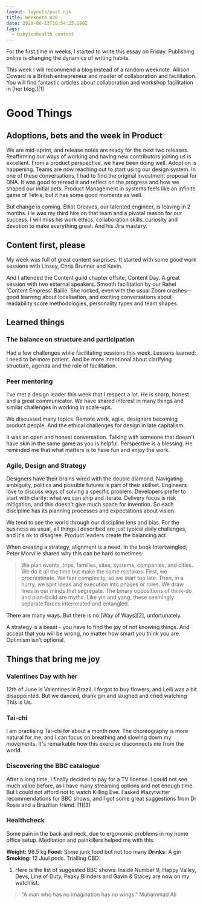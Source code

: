 ```yaml
---
layout: layouts/post.njk
title: Weeknote 020
date: 2020-06-13T10:54:25.280Z
tags:
  - babylonhealth content
---
```

For the first time in weeks, I started to write this essay on Friday. Publishing online is changing the dynamics of writing habits.

This week I will recommend a blog instead of a random weeknote. Allison Coward is a British entrepreneur and master of collaboration and facilitation. You will find fantastic articles about collaboration and workshop facilitation in [her blog.][1]

# Good Things

## Adoptions, bets and the week in Product

We are mid-sprint, and release notes are ready for the next two releases. Reaffirming our ways of working and having new contributors joining us is excellent. From a product perspective, we have been doing well. Adoption is happening. Teams are now reaching out to start using our design system. In one of these conversations, I had to find the original investment proposal for DNA. It was good to reread it and reflect on the progress and how we shaped our initial bets. Product Management in systems feels like an infinite game of Tetris, but it has some good moments as well.

But change is coming. Elliot Greaves, our talented engineer, is leaving in 2 months. He was my third hire on that team and a pivotal reason for our success. I will miss his work ethics, collaboration skills, curiosity and devotion to make everything great. And his Jira mastery.

## Content first, please

My week was full of great content surprises. It started with some good work sessions with Linsey, Chris Brunner and Kevin.

And I attended the Content guild chapter offsite, Content Day. A great session with two external speakers. Smooth facilitation by our Rahel 'Content Empress' Bailie. She rocked, even with the usual Zoom crashes—good learning about localisation, and exciting conversations about readability score methodologies, personality types and team shapes.

## Learned things

### The balance on structure and participation

Had a few challenges while facilitating sessions this week. Lessons learned: I need to be more patient. And be more intentional about clarifying structure, agenda and the role of facilitation. 

### Peer mentoring

I've met a design leader this week that I respect a lot. He is sharp, honest and a great communicator. We have shared interest in many things and similar challenges in working in scale-ups.

We discussed many topics. Remote work, agile, designers becoming product people. And the ethical challenges for design in late capitalism.

It was an open and honest conversation. Talking with someone that doesn't have skin in the same game as you is helpful. Perspective is a blessing. He reminded me that what matters is to have fun and enjoy the work.

### Agile, Design and Strategy

Designers have their brains wired with the double diamond. Navigating ambiguity, politics and possible futures is part of their skillset. Engineers love to discuss ways of solving a specific problem. Developers prefer to start with clarity: what we can ship and iterate. Delivery focus is risk mitigation, and this doesn't give much space for invention. So each discipline has its planning processes and expectations about vision.

We tend to see the world through our discipline lens and bias. For the business as usual, all things I described are just typical daily challenges, and it's ok to disagree. Product leaders create the balancing act.

When creating a strategy, alignment is a need. In the book Intertwingled, Peter Morville shared why this can be hard sometimes:

> We plan events, trips, families, sites, systems, companies, and cities. We do it all the time but make the same mistakes. First, we procrastinate. We fear complexity, so we start too late. Then, in a hurry, we split ideas and execution into phases or roles. We draw lines in our minds that segregate. The binary oppositions of think-do and plan-build are myths. Like yin and yang, these seemingly separate forces interrelated and entangled.

There are many ways. But there is no [Way of Ways][2], unfortunately.

A strategy is a beast - you have to find the joy of not knowing things. And accept that you will be wrong, no matter how smart you think you are. Optimism isn't optional.

## Things that bring me joy

### Valentines Day with her

12th of June is Valentines in Brazil. I forgot to buy flowers, and Leili was a bit disappointed. But we danced, drank gin and laughed and cried watching This is Us.

### Tai-chi

I am practising Tai-chi for about a month now. The choreography is more natural for me, and I can focus on breathing and slowing down my movements. It's remarkable how this exercise disconnects me from the world.

### Discovering the BBC catalogue

After a long time, I finally decided to pay for a TV license. I could not see much value before, as I have many streaming options and not enough time. But I could not afford not to watch Killing Eve. I asked #lazytwitter recommendations for BBC shows, and I got some great suggestions from Dr Rosie and a Brazilian friend. [1][3]

### Healthcheck

Some pain in the back and neck, due to ergonomic problems in my home office setup. Meditation and painkillers helped me with this.

**Weight:** 98.5 kg
**Food:** Some junk food but not too many
**Drinks:** A gin
**Smoking:** 12 Juul pods. Trialling CBD.

1.  Here is the list of suggested BBC shows: Inside Number 9, Happy Valley, Devs, Line of Duty, Peaky Blinders and Gavin & Stacey are now on my watchlist.

> "A man who has no imagination has no wings." Muhammad Ali